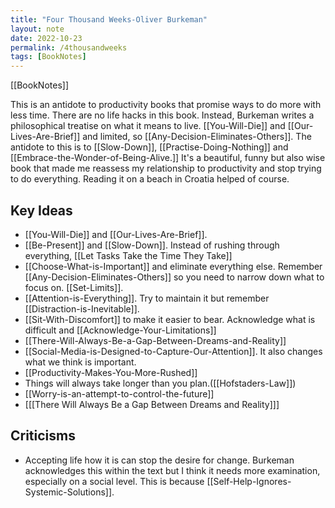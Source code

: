 ```yaml
---
title: "Four Thousand Weeks-Oliver Burkeman"
layout: note
date: 2022-10-23
permalink: /4thousandweeks
tags: [BookNotes]
---
```


[[BookNotes]]

This is an antidote to productivity books that promise ways to do more with less time. There are no life hacks in this book. Instead, Burkeman writes a philosophical treatise on what it means to live. [[You-Will-Die]] and [[Our-Lives-Are-Brief]] and limited, so [[Any-Decision-Eliminates-Others]]. The antidote to this is to [[Slow-Down]], [[Practise-Doing-Nothing]] and [[Embrace-the-Wonder-of-Being-Alive.]] It's a beautiful, funny but also wise book that made me reassess my relationship to productivity and stop trying to do everything. Reading it on a beach in Croatia helped of course. 

## Key Ideas

- [[You-Will-Die]] and [[Our-Lives-Are-Brief]].
- [[Be-Present]] and [[Slow-Down]]. Instead of rushing through everything, [[Let Tasks Take the Time They Take]]
- [[Choose-What-is-Important]] and eliminate everything else. Remember [[Any-Decision-Eliminates-Others]] so you need to narrow down what to focus on. [[Set-Limits]]. 
- [[Attention-is-Everything]]. Try to maintain it but remember [[Distraction-is-Inevitable]].
- [[Sit-With-Discomfort]] to make it easier to bear. Acknowledge what is difficult and [[Acknowledge-Your-Limitations]]
- [[There-Will-Always-Be-a-Gap-Between-Dreams-and-Reality]]
- [[Social-Media-is-Designed-to-Capture-Our-Attention]]. It also changes what we think is important. 
- [[Productivity-Makes-You-More-Rushed]]
- Things will always take longer than you plan.([[Hofstaders-Law]])
- [[Worry-is-an-attempt-to-control-the-future]]
- [[[There Will Always Be a Gap Between Dreams and Reality]]]

## Criticisms

- Accepting life how it is can stop the desire for change. Burkeman acknowledges this within the text but I think it needs more examination, especially on a social level. This is because [[Self-Help-Ignores-Systemic-Solutions]].
